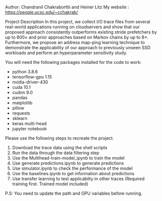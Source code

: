 Author: Chandranil Chakraborttii and Heiner Litz
My website : https://people.ucsc.edu/~cchakrab/

Project Description
In this project, we collect I/O trace files from several real-world applications running on cloudservers and show that our proposed approach consistently outperforms existing stride prefetchers by up to 800× and prior approaches based on Markov chains by up to 8×. Furthermore, we propose an address map-ping learning technique to demonstrate the applicability of our approach to  previously  unseen  SSD  workloads  and  perform  an  hyperparameter sensitivity study.


You will need the following packages installed for the code to work:
- python 3.8.6
- tensorflow-gpu 1.15
- nvidia-driver-430
- cuda 10.1
- cudnn 9.0
- pandas
- matplotlib
- pillow
- requests
- sklearn
- keras multi-head
- jupyter notebook


Please use the following steps to recreate the project. 
1. Download the trace data using the shell scripts
2. Run the data through the data filtering step
3. Use the Multihead-train-model_ipynb to train the model
4. Use generate predictions.ipynb to generate predictions
5. Use simulator.ipynb to check the performance of the model
6. Use the baselines.ipynb to get information about predictions
7. Use transfer learning to test applicabilty in other traces (Required training first. Trained model included)


P.S: You need to update the path and GPU variables before running.






